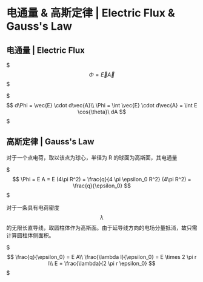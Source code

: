 # 电通量 & 高斯定律 | Electric Flux & Gauss's Law

## 电通量 | Electric Flux

$$$
\Phi = \vec{E}\vec{A}
$$$

$$$
d\Phi = \vec{E} \cdot d\vec{A}\\
\Phi = \int \vec{E} \cdot d\vec{A} = \int E \cos{\theta}\ dA
$$$

## 高斯定律 | Gauss's Law

对于一个点电荷，取以该点为球心，半径为 R 的球面为高斯面，其电通量

$$$
\Phi = E A = E (4\pi R^2) = \frac{q}{4 \pi \epsilon_0 R^2} (4\pi R^2) = \frac{q}{\epsilon_0}
$$$

对于一条具有电荷密度 $$\lambda$$ 的无限长直导线，取圆柱体作为高斯面。由于延导线方向的电场分量抵消，故只需计算圆柱体侧面积。

$$$
\frac{q}{\epsilon_0} = E A\\
\frac{\lambda l}{\epsilon_0} = E \times 2 \pi r l\\
E = \frac{\lambda}{2 \pi r \epsilon_0}
$$$

